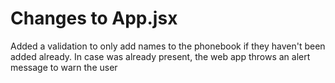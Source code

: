 # Changes to App.jsx

Added a validation to only add names to the phonebook if they haven't been added already. In case was already present, the web app throws an alert message to warn the user
